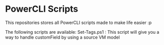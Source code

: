 PowerCLI Scripts
================

This repositories stores all PowerCLI scripts made to make life easier :p

The following scripts are available:
	Set-Tags.ps1 : This script will give you a way to handle customField by using a source VM model
